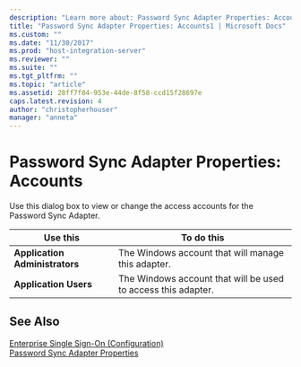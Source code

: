 ```yaml
---
description: "Learn more about: Password Sync Adapter Properties: Accounts"
title: "Password Sync Adapter Properties: Accounts1 | Microsoft Docs"
ms.custom: ""
ms.date: "11/30/2017"
ms.prod: "host-integration-server"
ms.reviewer: ""
ms.suite: ""
ms.tgt_pltfrm: ""
ms.topic: "article"
ms.assetid: 28ff7f84-953e-44de-8f58-ccd15f28697e
caps.latest.revision: 4
author: "christopherhouser"
manager: "anneta"
---
```

# Password Sync Adapter Properties: Accounts
Use this dialog box to view or change the access accounts for the Password Sync Adapter.  
  
|Use this|To do this|  
|--------------|----------------|  
|**Application Administrators**|The Windows account that will manage this adapter.|  
|**Application Users**|The Windows account that will be used to access this adapter.|  
  
## See Also  
 [Enterprise Single Sign-On (Configuration)](../core/enterprise-single-sign-on-configuration-1.md)   
 [Password Sync Adapter Properties](../core/password-sync-adapter-properties2.md)
